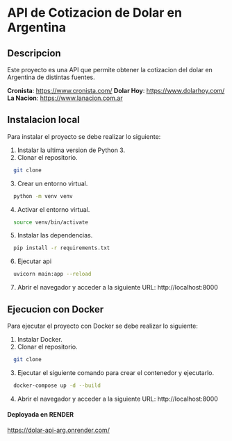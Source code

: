 # API de Cotizacion de Dolar en Argentina

## Descripcion

Este proyecto es una API que permite obtener la cotizacion del dolar en Argentina de distintas fuentes.

**Cronista**: https://www.cronista.com/
**Dolar Hoy**: https://www.dolarhoy.com/
**La Nacion**: https://www.lanacion.com.ar


## Instalacion local

Para instalar el proyecto se debe realizar lo siguiente:

1. Instalar la ultima version de Python 3.
2. Clonar el repositorio.

```bash
  git clone
```

3. Crear un entorno virtual.

```bash
  python -m venv venv
```

4. Activar el entorno virtual.

```bash
  source venv/bin/activate
```

5. Instalar las dependencias.

```bash
  pip install -r requirements.txt
```

6. Ejecutar api

```bash
  uvicorn main:app --reload
```

7. Abrir el navegador y acceder a la siguiente URL: http://localhost:8000

## Ejecucion con Docker

Para ejecutar el proyecto con Docker se debe realizar lo siguiente:

1. Instalar Docker.
2. Clonar el repositorio.

```bash
  git clone
```

3. Ejecutar el siguiente comando para crear el contenedor y ejecutarlo.

```bash
  docker-compose up -d --build
```

4. Abrir el navegador y acceder a la siguiente URL: http://localhost:8000



#### Deployada en RENDER 
https://dolar-api-arg.onrender.com/